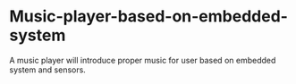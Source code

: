 # Music-player-based-on-embedded-system
A music player will introduce proper music for user based on embedded system and sensors.
